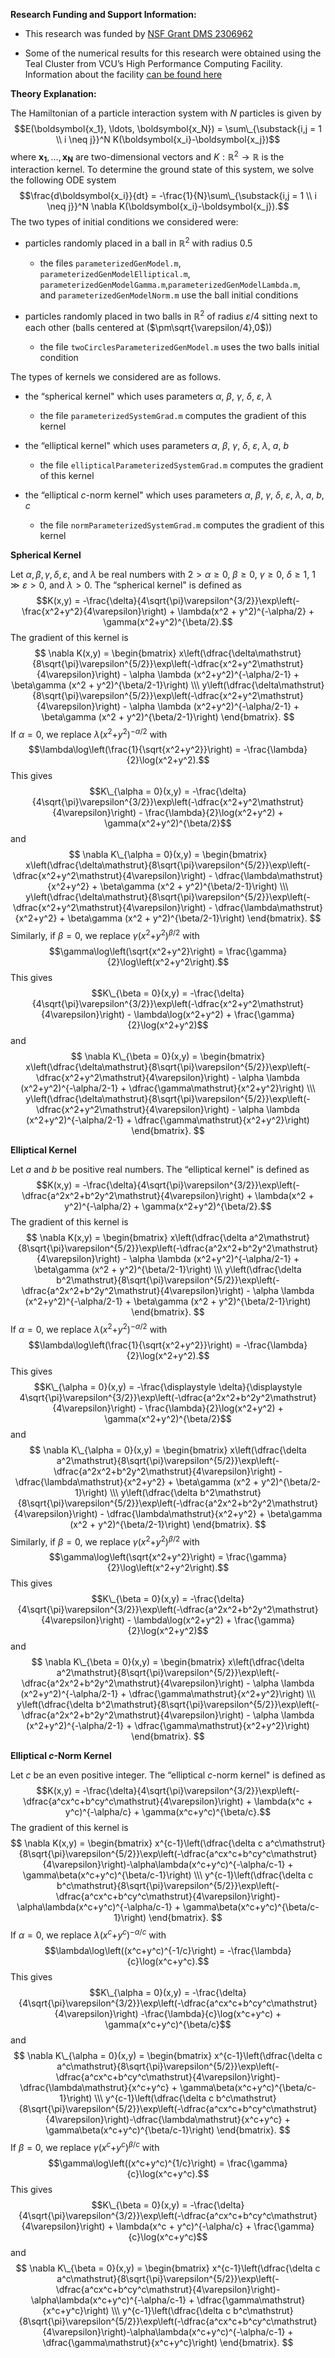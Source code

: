 **Research Funding and Support Information:**

-   This research was funded by [NSF Grant DMS
    2306962](https://www.nsf.gov/awardsearch/showAward?AWD_ID=2306962&HistoricalAwards=false)

-   Some of the numerical results for this research were obtained using
    the Teal Cluster from VCU’s High Performance Computing Facility.
    Information about the facility [can be found
    here](https://research.vcu.edu/cores/hprc/facilities/)

**Theory Explanation:**

The Hamiltonian of a particle interaction system with *N* particles is
given by
$$E(\boldsymbol{x_1}, \ldots, \boldsymbol{x_N}) = \sum\_{\substack{i,j = 1 \\ i \neq j}}^N K(\boldsymbol{x_i}-\boldsymbol{x_j})$$
where **x**<sub>**1**</sub>, …, **x**<sub>**N**</sub> are
two-dimensional vectors and *K* : ℝ<sup>2</sup> → ℝ is the interaction
kernel. To determine the ground state of this system, we solve the
following ODE system
$$\frac{d\boldsymbol{x_i}}{dt} = -\frac{1}{N}\sum\_{\substack{i,j = 1 \\ i \neq j}}^N \nabla K(\boldsymbol{x_i}-\boldsymbol{x_j}).$$
The two types of initial conditions we considered were:

-   particles randomly placed in a ball in ℝ<sup>2</sup> with radius 0.5

    -   the files `parameterizedGenModel.m`,
        `parameterizedGenModelElliptical.m`,  
        `parameterizedGenModelGamma.m`,`parameterizedGenModelLambda.m`,  
        and `parameterizedGenModelNorm.m` use the ball initial
        conditions

-   particles randomly placed in two balls in ℝ<sup>2</sup> of radius
    *ε*/4 sitting next to each other (balls centered at
    ($\pm\sqrt{\varepsilon/4},0$))

    -   the file `twoCirclesParameterizedGenModel.m` uses the two balls
        initial condition

The types of kernels we considered are as follows.

-   the “spherical kernel" which uses parameters *α*, *β*, *γ*, *δ*,
    *ε*, *λ*

    -   the file `parameterizedSystemGrad.m` computes the gradient of
        this kernel

-   the “elliptical kernel" which uses parameters *α*, *β*, *γ*, *δ*,
    *ε*, *λ*, *a*, *b*

    -   the file `ellipticalParameterizedSystemGrad.m` computes the
        gradient of this kernel

-   the “elliptical *c*-norm kernel" which uses parameters *α*, *β*,
    *γ*, *δ*, *ε*, *λ*, *a*, *b*, *c*

    -   the file `normParameterizedSystemGrad.m` computes the gradient
        of this kernel

**Spherical Kernel**

Let *α*, *β*, *γ*, *δ*, *ε*, and *λ* be real numbers with 2 \> *α* ≥ 0,
*β* ≥ 0, *γ* ≥ 0, *δ* ≥ 1, 1 ≫ *ε* \> 0, and *λ* \> 0. The “spherical
kernel" is defined as
$$K(x,y) = -\frac{\delta}{4\sqrt{\pi}\varepsilon^{3/2}}\exp\left(-\frac{x^2+y^2}{4\varepsilon}\right) + \lambda(x^2 + y^2)^{-\alpha/2} + \gamma(x^2+y^2)^{\beta/2}.$$
The gradient of this kernel is
$$
\nabla K(x,y) = \begin{bmatrix} x\left(\dfrac{\delta\mathstrut}{8\sqrt{\pi}\varepsilon^{5/2}}\exp\left(-\dfrac{x^2+y^2\mathstrut}{4\varepsilon}\right) - \alpha \lambda (x^2+y^2)^{-\alpha/2-1} + \beta\gamma (x^2 + y^2)^{\beta/2-1}\right) \\\ y\left(\dfrac{\delta\mathstrut}{8\sqrt{\pi}\varepsilon^{5/2}}\exp\left(-\dfrac{x^2+y^2\mathstrut}{4\varepsilon}\right) - \alpha \lambda (x^2+y^2)^{-\alpha/2-1} + \beta\gamma (x^2 + y^2)^{\beta/2-1}\right) \end{bmatrix}.
$$
If *α* = 0, we replace
*λ*(*x*<sup>2</sup>+*y*<sup>2</sup>)<sup>−*α*/2</sup> with
$$\lambda\log\left(\frac{1}{\sqrt{x^2+y^2}}\right) = -\frac{\lambda}{2}\log(x^2+y^2).$$
This gives
$$K\_{\alpha = 0}(x,y) = -\frac{\delta}{4\sqrt{\pi}\varepsilon^{3/2}}\exp\left(-\dfrac{x^2+y^2\mathstrut}{4\varepsilon}\right) - \frac{\lambda}{2}\log(x^2+y^2) + \gamma(x^2+y^2)^{\beta/2}$$
and
$$
\nabla K\_{\alpha = 0}(x,y) = \begin{bmatrix} x\left(\dfrac{\delta\mathstrut}{8\sqrt{\pi}\varepsilon^{5/2}}\exp\left(-\dfrac{x^2+y^2\mathstrut}{4\varepsilon}\right) - \dfrac{\lambda\mathstrut}{x^2+y^2} + \beta\gamma (x^2 + y^2)^{\beta/2-1}\right) \\\ y\left(\dfrac{\delta\mathstrut}{8\sqrt{\pi}\varepsilon^{5/2}}\exp\left(-\dfrac{x^2+y^2\mathstrut}{4\varepsilon}\right) - \dfrac{\lambda\mathstrut}{x^2+y^2} + \beta\gamma (x^2 + y^2)^{\beta/2-1}\right) \end{bmatrix}.
$$
Similarly, if *β* = 0, we replace
*γ*(*x*<sup>2</sup>+*y*<sup>2</sup>)<sup>*β*/2</sup> with
$$\gamma\log\left(\sqrt{x^2+y^2}\right) = \frac{\gamma}{2}\log\left(x^2+y^2\right).$$
This gives
$$K\_{\beta = 0}(x,y) = -\frac{\delta}{4\sqrt{\pi}\varepsilon^{3/2}}\exp\left(-\dfrac{x^2+y^2\mathstrut}{4\varepsilon}\right) - \lambda\log(x^2+y^2) + \frac{\gamma}{2}\log(x^2+y^2)$$
and
$$
\nabla K\_{\beta = 0}(x,y) = \begin{bmatrix} x\left(\dfrac{\delta\mathstrut}{8\sqrt{\pi}\varepsilon^{5/2}}\exp\left(-\dfrac{x^2+y^2\mathstrut}{4\varepsilon}\right) - \alpha \lambda (x^2+y^2)^{-\alpha/2-1} + \dfrac{\gamma\mathstrut}{x^2+y^2}\right) \\\ y\left(\dfrac{\delta\mathstrut}{8\sqrt{\pi}\varepsilon^{5/2}}\exp\left(-\dfrac{x^2+y^2\mathstrut}{4\varepsilon}\right) - \alpha \lambda (x^2+y^2)^{-\alpha/2-1} + \dfrac{\gamma\mathstrut}{x^2+y^2}\right) \end{bmatrix}.
$$

**Elliptical Kernel**

Let *a* and *b* be positive real numbers. The “elliptical kernel" is
defined as
$$K(x,y) = -\frac{\delta}{4\sqrt{\pi}\varepsilon^{3/2}}\exp\left(-\dfrac{a^2x^2+b^2y^2\mathstrut}{4\varepsilon}\right) + \lambda(x^2 + y^2)^{-\alpha/2} + \gamma(x^2+y^2)^{\beta/2}.$$
The gradient of this kernel is
$$
\nabla K(x,y) = \begin{bmatrix} x\left(\dfrac{\delta a^2\mathstrut}{8\sqrt{\pi}\varepsilon^{5/2}}\exp\left(-\dfrac{a^2x^2+b^2y^2\mathstrut}{4\varepsilon}\right) - \alpha \lambda (x^2+y^2)^{-\alpha/2-1} + \beta\gamma (x^2 + y^2)^{\beta/2-1}\right) \\\ y\left(\dfrac{\delta b^2\mathstrut}{8\sqrt{\pi}\varepsilon^{5/2}}\exp\left(-\dfrac{a^2x^2+b^2y^2\mathstrut}{4\varepsilon}\right) - \alpha \lambda (x^2+y^2)^{-\alpha/2-1} + \beta\gamma (x^2 + y^2)^{\beta/2-1}\right) \end{bmatrix}.
$$
If *α* = 0, we replace
*λ*(*x*<sup>2</sup>+*y*<sup>2</sup>)<sup>−*α*/2</sup> with
$$\lambda\log\left(\frac{1}{\sqrt{x^2+y^2}}\right) = -\frac{\lambda}{2}\log(x^2+y^2).$$
This gives
$$K\_{\alpha = 0}(x,y) = -\frac{\displaystyle \delta}{\displaystyle 4\sqrt{\pi}\varepsilon^{3/2}}\exp\left(-\dfrac{a^2x^2+b^2y^2\mathstrut}{4\varepsilon}\right) - \frac{\lambda}{2}\log(x^2+y^2) + \gamma(x^2+y^2)^{\beta/2}$$
and
$$
\nabla K\_{\alpha = 0}(x,y) = \begin{bmatrix} x\left(\dfrac{\delta a^2\mathstrut}{8\sqrt{\pi}\varepsilon^{5/2}}\exp\left(-\dfrac{a^2x^2+b^2y^2\mathstrut}{4\varepsilon}\right) - \dfrac{\lambda\mathstrut}{x^2+y^2} + \beta\gamma (x^2 + y^2)^{\beta/2-1}\right) \\\ y\left(\dfrac{\delta b^2\mathstrut}{8\sqrt{\pi}\varepsilon^{5/2}}\exp\left(-\dfrac{a^2x^2+b^2y^2\mathstrut}{4\varepsilon}\right) - \dfrac{\lambda\mathstrut}{x^2+y^2} + \beta\gamma (x^2 + y^2)^{\beta/2-1}\right) \end{bmatrix}.
$$
Similarly, if *β* = 0, we replace
*γ*(*x*<sup>2</sup>+*y*<sup>2</sup>)<sup>*β*/2</sup> with
$$\gamma\log\left(\sqrt{x^2+y^2}\right) = \frac{\gamma}{2}\log\left(x^2+y^2\right).$$
This gives
$$K\_{\beta = 0}(x,y) = -\frac{\delta}{4\sqrt{\pi}\varepsilon^{3/2}}\exp\left(-\dfrac{a^2x^2+b^2y^2\mathstrut}{4\varepsilon}\right) - \lambda\log(x^2+y^2) + \frac{\gamma}{2}\log(x^2+y^2)$$
and
$$
\nabla K\_{\beta = 0}(x,y) = \begin{bmatrix} x\left(\dfrac{\delta a^2\mathstrut}{8\sqrt{\pi}\varepsilon^{5/2}}\exp\left(-\dfrac{a^2x^2+b^2y^2\mathstrut}{4\varepsilon}\right) - \alpha \lambda (x^2+y^2)^{-\alpha/2-1} + \dfrac{\gamma\mathstrut}{x^2+y^2}\right) \\\ y\left(\dfrac{\delta b^2\mathstrut}{8\sqrt{\pi}\varepsilon^{5/2}}\exp\left(-\dfrac{a^2x^2+b^2y^2\mathstrut}{4\varepsilon}\right) - \alpha \lambda (x^2+y^2)^{-\alpha/2-1} + \dfrac{\gamma\mathstrut}{x^2+y^2}\right) \end{bmatrix}.
$$

**Elliptical *c*-Norm Kernel**

Let *c* be an even positive integer. The “elliptical *c*-norm kernel" is
defined as
$$K(x,y) = -\frac{\delta}{4\sqrt{\pi}\varepsilon^{3/2}}\exp\left(-\dfrac{a^cx^c+b^cy^c\mathstrut}{4\varepsilon}\right) + \lambda(x^c + y^c)^{-\alpha/c} + \gamma(x^c+y^c)^{\beta/c}.$$
The gradient of this kernel is
$$
\nabla K(x,y) = \begin{bmatrix} x^{c-1}\left(\dfrac{\delta c a^c\mathstrut}{8\sqrt{\pi}\varepsilon^{5/2}}\exp\left(-\dfrac{a^cx^c+b^cy^c\mathstrut}{4\varepsilon}\right)-\alpha\lambda(x^c+y^c)^{-\alpha/c-1} + \gamma\beta(x^c+y^c)^{\beta/c-1}\right) \\\ y^{c-1}\left(\dfrac{\delta c b^c\mathstrut}{8\sqrt{\pi}\varepsilon^{5/2}}\exp\left(-\dfrac{a^cx^c+b^cy^c\mathstrut}{4\varepsilon}\right)-\alpha\lambda(x^c+y^c)^{-\alpha/c-1} + \gamma\beta(x^c+y^c)^{\beta/c-1}\right) \end{bmatrix}.
$$
If *α* = 0, we replace
*λ*(*x*<sup>*c*</sup>+*y*<sup>*c*</sup>)<sup>−*α*/*c*</sup> with
$$\lambda\log\left((x^c+y^c)^{-1/c}\right) = -\frac{\lambda}{c}\log(x^c+y^c).$$
This gives
$$K\_{\alpha = 0}(x,y) = -\frac{\delta}{4\sqrt{\pi}\varepsilon^{3/2}}\exp\left(-\dfrac{a^cx^c+b^cy^c\mathstrut}{4\varepsilon}\right)  -\frac{\lambda}{c}\log(x^c+y^c) + \gamma(x^c+y^c)^{\beta/c}$$
and
$$
\nabla K\_{\alpha = 0}(x,y) = \begin{bmatrix} x^{c-1}\left(\dfrac{\delta c a^c\mathstrut}{8\sqrt{\pi}\varepsilon^{5/2}}\exp\left(-\dfrac{a^cx^c+b^cy^c\mathstrut}{4\varepsilon}\right)-\dfrac{\lambda\mathstrut}{x^c+y^c} + \gamma\beta(x^c+y^c)^{\beta/c-1}\right) \\\ y^{c-1}\left(\dfrac{\delta c b^c\mathstrut}{8\sqrt{\pi}\varepsilon^{5/2}}\exp\left(-\dfrac{a^cx^c+b^cy^c\mathstrut}{4\varepsilon}\right)-\dfrac{\lambda\mathstrut}{x^c+y^c} + \gamma\beta(x^c+y^c)^{\beta/c-1}\right) \end{bmatrix}.
$$
If *β* = 0, we replace
*γ*(*x*<sup>*c*</sup>+*y*<sup>*c*</sup>)<sup>*β*/*c*</sup> with
$$\gamma\log\left((x^c+y^c)^{1/c}\right) = \frac{\gamma}{c}\log(x^c+y^c).$$
This gives
$$K\_{\beta = 0}(x,y) = -\frac{\delta}{4\sqrt{\pi}\varepsilon^{3/2}}\exp\left(-\dfrac{a^cx^c+b^cy^c\mathstrut}{4\varepsilon}\right) + \lambda(x^c + y^c)^{-\alpha/c} + \frac{\gamma}{c}\log(x^c+y^c)$$
and
$$
\nabla K\_{\beta = 0}(x,y) = \begin{bmatrix} x^{c-1}\left(\dfrac{\delta c a^c\mathstrut}{8\sqrt{\pi}\varepsilon^{5/2}}\exp\left(-\dfrac{a^cx^c+b^cy^c\mathstrut}{4\varepsilon}\right)-\alpha\lambda(x^c+y^c)^{-\alpha/c-1} + \dfrac{\gamma\mathstrut}{x^c+y^c}\right) \\\ y^{c-1}\left(\dfrac{\delta c b^c\mathstrut}{8\sqrt{\pi}\varepsilon^{5/2}}\exp\left(-\dfrac{a^cx^c+b^cy^c\mathstrut}{4\varepsilon}\right)-\alpha\lambda(x^c+y^c)^{-\alpha/c-1} + \dfrac{\gamma\mathstrut}{x^c+y^c}\right) \end{bmatrix}.
$$